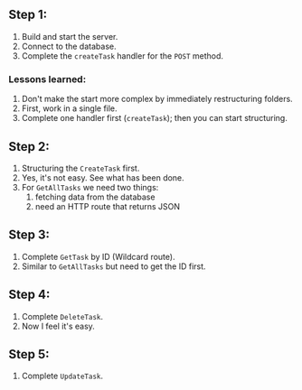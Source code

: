 
## Step 1:
1. Build and start the server.
2. Connect to the database.
3. Complete the `createTask` handler for the `POST` method.

### Lessons learned:
1. Don't make the start more complex by immediately restructuring folders.
2. First, work in a single file.
3. Complete one handler first (`createTask`); then you can start structuring.

## Step 2:
1. Structuring the `CreateTask` first.
2. Yes, it's not easy. See what has been done.
3. For `GetAllTasks` we need two things:
    1. fetching data from the database 
    2. need an HTTP route that returns JSON

## Step 3:
1. Complete `GetTask` by ID (Wildcard route).
2. Similar to `GetAllTasks` but need to get the ID first.

## Step 4:
1. Complete `DeleteTask`.
2. Now I feel it's easy.

## Step 5:
1. Complete `UpdateTask`.

